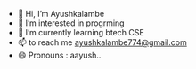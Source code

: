 - 👋 Hi, I’m Ayushkalambe
- 👀 I’m interested in progrming
- 🌱 I’m currently learning btech CSE
- 📫 to reach me ayushkalambe774@gmail.com 
- 😄 Pronouns : aayush..

<!---
Ayushkalambe/Ayushkalambe is a ✨ special ✨ repository because its `README.md` (this file) appears on your GitHub profile.
You can click the Preview link to take a look at your changes.
--->
